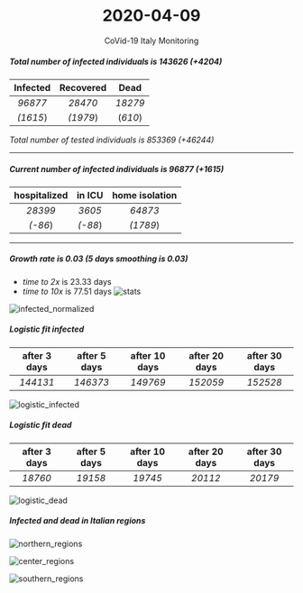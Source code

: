 <div align='center'>

# 2020-04-09
CoVid-19 Italy Monitoring
</div>

##### Total number of infected individuals is 143626 (+4204)
Infected | Recovered | Dead
:---: | :---: | :---:
*96877* | *28470* | *18279*
*(1615*) | *(1979*) | (*610*)

*Total number of tested individuals is 853369 (+46244)*
***
##### Current number of infected individuals is 96877 (+1615)
hospitalized | in ICU | home isolation
:---: | :---: | :---:
*28399* |*3605* |*64873*
*(-86*) |*(-88*) |*(1789*)
***
##### Growth rate is 0.03 (5 days smoothing is 0.03)
- *time to 2x* is 23.33 days
- *time to 10x* is 77.51 days
![stats][stats]

![infected_normalized][infected_normalized]

##### Logistic fit infected
after 3 days | after 5 days | after 10 days | after 20 days | after 30 days
:---: | :---: | :---: | :---: | :---:
*144131* |*146373* |*149769* |*152059* |*152528*


![logistic_infected][logistic_infected]

##### Logistic fit dead
after 3 days | after 5 days | after 10 days | after 20 days | after 30 days
:---: | :---: | :---: | :---: | :---:
*18760* |*19158* |*19745* |*20112* |*20179*


![logistic_dead][logistic_dead]


##### Infected and dead in Italian regions


![northern_regions][northern_regions]


![center_regions][center_regions]


![southern_regions][southern_regions]

[stats]: stats.png
[infected_normalized]: infected_normalized.png
[logistic_infected]: logistic_infected.png
[logistic_dead]: logistic_dead.png
[northern_regions]: northern_regions.png
[center_regions]: center_regions.png
[southern_regions]: southern_regions.png
